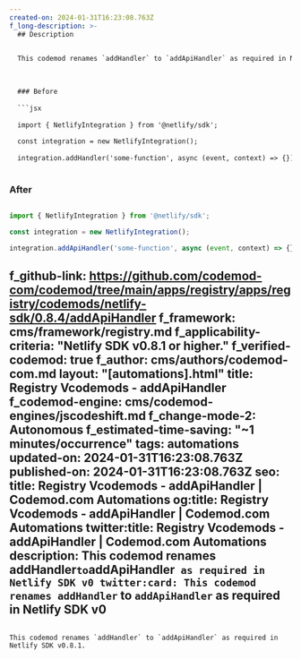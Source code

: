 ```yaml
---
created-on: 2024-01-31T16:23:08.763Z
f_long-description: >-
  ## Description
  

  This codemod renames `addHandler` to `addApiHandler` as required in Netlify SDK v0.8.1.
  

  
  ### Before
  
  ```jsx
  
  import { NetlifyIntegration } from '@netlify/sdk';
  
  const integration = new NetlifyIntegration();
  
  integration.addHandler('some-function', async (event, context) => {});
  
  ```
  
  ### After
  
  ```jsx
  
  import { NetlifyIntegration } from '@netlify/sdk';
  
  const integration = new NetlifyIntegration();
  
  integration.addApiHandler('some-function', async (event, context) => {});
  
  ```
f_github-link: https://github.com/codemod-com/codemod/tree/main/apps/registry/apps/registry/codemods/netlify-sdk/0.8.4/addApiHandler
f_framework: cms/framework/registry.md
f_applicability-criteria: "Netlify SDK v0.8.1 or higher."
f_verified-codemod: true
f_author: cms/authors/codemod-com.md
layout: "[automations].html"
title: Registry Vcodemods - addApiHandler
f_codemod-engine: cms/codemod-engines/jscodeshift.md
f_change-mode-2: Autonomous
f_estimated-time-saving: "~1 minutes/occurrence"
tags: automations
updated-on: 2024-01-31T16:23:08.763Z
published-on: 2024-01-31T16:23:08.763Z
seo:
  title: Registry Vcodemods - addApiHandler | Codemod.com Automations
  og:title: Registry Vcodemods - addApiHandler | Codemod.com Automations
  twitter:title: Registry Vcodemods - addApiHandler | Codemod.com Automations
  description: This codemod renames addHandler` to `addApiHandler` as required in Netlify SDK v0
  twitter:card: This codemod renames addHandler` to `addApiHandler` as required in Netlify SDK v0
---
```

This codemod renames `addHandler` to `addApiHandler` as required in Netlify SDK v0.8.1.